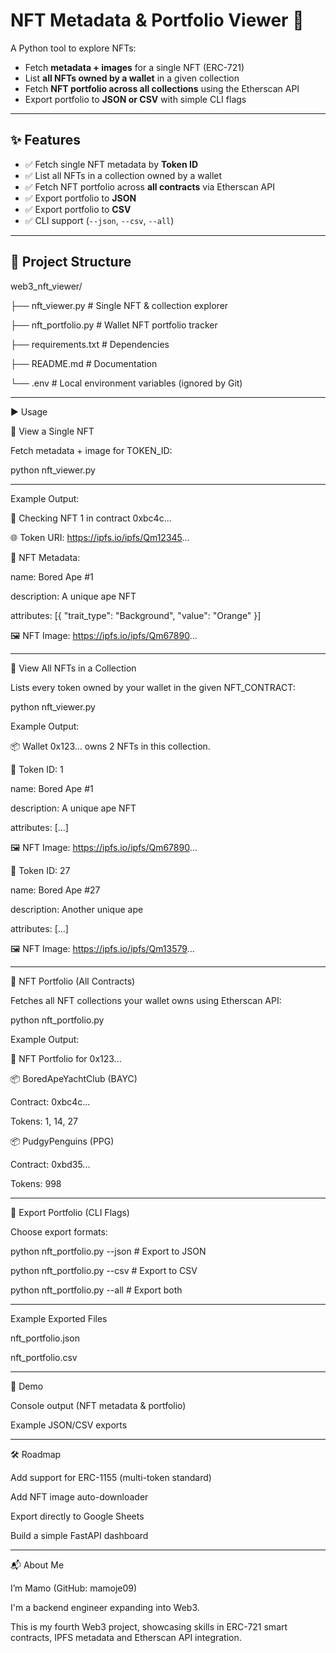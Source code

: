 # NFT Metadata & Portfolio Viewer 🎨  

A Python tool to explore NFTs:  
- Fetch **metadata + images** for a single NFT (ERC-721)  
- List **all NFTs owned by a wallet** in a given collection  
- Fetch **NFT portfolio across all collections** using the Etherscan API  
- Export portfolio to **JSON or CSV** with simple CLI flags  

---

## ✨ Features
- ✅ Fetch single NFT metadata by **Token ID**  
- ✅ List all NFTs in a collection owned by a wallet  
- ✅ Fetch NFT portfolio across **all contracts** via Etherscan API  
- ✅ Export portfolio to **JSON**  
- ✅ Export portfolio to **CSV**  
- ✅ CLI support (`--json`, `--csv`, `--all`)  

---

## 📂 Project Structure

web3_nft_viewer/

├── nft_viewer.py # Single NFT & collection explorer

├── nft_portfolio.py # Wallet NFT portfolio tracker

├── requirements.txt # Dependencies

├── README.md # Documentation
 
└── .env # Local environment variables (ignored by Git)

---

▶️ Usage


🔹 View a Single NFT

Fetch metadata + image for TOKEN_ID:

python nft_viewer.py

---

Example Output:

🔎 Checking NFT 1 in contract 0xbc4c...

🌐 Token URI: https://ipfs.io/ipfs/Qm12345...


📜 NFT Metadata:

   name: Bored Ape #1
   
   description: A unique ape NFT
   
   attributes: [{ "trait_type": "Background", "value": "Orange" }]
   
   
🖼️ NFT Image: https://ipfs.io/ipfs/Qm67890...


---

🔹 View All NFTs in a Collection

Lists every token owned by your wallet in the given NFT_CONTRACT:

python nft_viewer.py


Example Output:

📦 Wallet 0x123... owns 2 NFTs in this collection.


🔎 Token ID: 1

   name: Bored Ape #1
   
   description: A unique ape NFT
   
   attributes: [...]
   
   
🖼️ NFT Image: https://ipfs.io/ipfs/Qm67890...


🔎 Token ID: 27

   name: Bored Ape #27
   
   description: Another unique ape
   
   attributes: [...]
   
   
🖼️ NFT Image: https://ipfs.io/ipfs/Qm13579...


---

🔹 NFT Portfolio (All Contracts)

Fetches all NFT collections your wallet owns using Etherscan API:

python nft_portfolio.py


Example Output:

👛 NFT Portfolio for 0x123...


📦 BoredApeYachtClub (BAYC)

   Contract: 0xbc4c...
   
   Tokens: 1, 14, 27
   

📦 PudgyPenguins (PPG)

   Contract: 0xbd35...
   
   Tokens: 998

---

🔹 Export Portfolio (CLI Flags)


Choose export formats:

python nft_portfolio.py --json    # Export to JSON

python nft_portfolio.py --csv     # Export to CSV

python nft_portfolio.py --all     # Export both

---

Example Exported Files


nft_portfolio.json

nft_portfolio.csv

---

📸 Demo


Console output (NFT metadata & portfolio)

Example JSON/CSV exports

---

🛠 Roadmap


Add support for ERC-1155 (multi-token standard)

Add NFT image auto-downloader

Export directly to Google Sheets

Build a simple FastAPI dashboard

---

📬 About Me

I’m Mamo (GitHub: mamoje09)

I'm a backend engineer expanding into Web3.

This is my fourth Web3 project, showcasing skills in ERC-721 smart contracts, IPFS metadata and Etherscan API integration.
